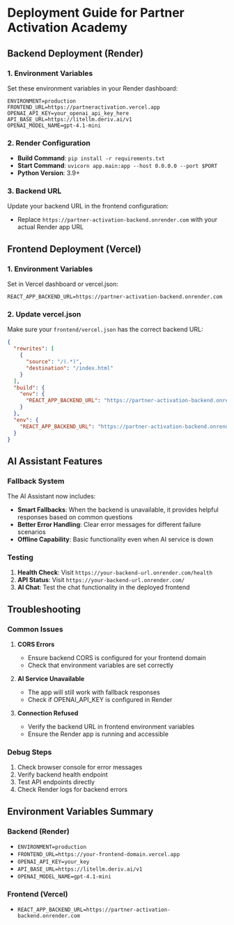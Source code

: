# Deployment Guide for Partner Activation Academy

## Backend Deployment (Render)

### 1. Environment Variables
Set these environment variables in your Render dashboard:

```
ENVIRONMENT=production
FRONTEND_URL=https://partneractivation.vercel.app
OPENAI_API_KEY=your_openai_api_key_here
API_BASE_URL=https://litellm.deriv.ai/v1
OPENAI_MODEL_NAME=gpt-4.1-mini
```

### 2. Render Configuration
- **Build Command**: `pip install -r requirements.txt`
- **Start Command**: `uvicorn app.main:app --host 0.0.0.0 --port $PORT`
- **Python Version**: 3.9+

### 3. Backend URL
Update your backend URL in the frontend configuration:
- Replace `https://partner-activation-backend.onrender.com` with your actual Render app URL

## Frontend Deployment (Vercel)

### 1. Environment Variables
Set in Vercel dashboard or vercel.json:

```
REACT_APP_BACKEND_URL=https://partner-activation-backend.onrender.com
```

### 2. Update vercel.json
Make sure your `frontend/vercel.json` has the correct backend URL:

```json
{
  "rewrites": [
    {
      "source": "/(.*)",
      "destination": "/index.html"
    }
  ],
  "build": {
    "env": {
      "REACT_APP_BACKEND_URL": "https://partner-activation-backend.onrender.com"
    }
  },
  "env": {
    "REACT_APP_BACKEND_URL": "https://partner-activation-backend.onrender.com"
  }
}
```

## AI Assistant Features

### Fallback System
The AI Assistant now includes:
- **Smart Fallbacks**: When the backend is unavailable, it provides helpful responses based on common questions
- **Better Error Handling**: Clear error messages for different failure scenarios
- **Offline Capability**: Basic functionality even when AI service is down

### Testing
1. **Health Check**: Visit `https://your-backend-url.onrender.com/health`
2. **API Status**: Visit `https://your-backend-url.onrender.com/`
3. **AI Chat**: Test the chat functionality in the deployed frontend

## Troubleshooting

### Common Issues

1. **CORS Errors**
   - Ensure backend CORS is configured for your frontend domain
   - Check that environment variables are set correctly

2. **AI Service Unavailable**
   - The app will still work with fallback responses
   - Check if OPENAI_API_KEY is configured in Render

3. **Connection Refused**
   - Verify the backend URL in frontend environment variables
   - Ensure the Render app is running and accessible

### Debug Steps
1. Check browser console for error messages
2. Verify backend health endpoint
3. Test API endpoints directly
4. Check Render logs for backend errors

## Environment Variables Summary

### Backend (Render)
- `ENVIRONMENT=production`
- `FRONTEND_URL=https://your-frontend-domain.vercel.app`
- `OPENAI_API_KEY=your_key`
- `API_BASE_URL=https://litellm.deriv.ai/v1`
- `OPENAI_MODEL_NAME=gpt-4.1-mini`

### Frontend (Vercel)
- `REACT_APP_BACKEND_URL=https://partner-activation-backend.onrender.com` 